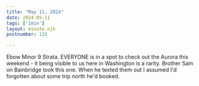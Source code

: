 ```yaml
---
title: "May 11, 2024"
date: 2024-05-11
tags: ['1min']
layout: minute.njk
postnumber: 132

---
```


Ebow Minor 9 Strata. EVERYONE is in a spot to check out the Aurora this weekend - it being visible to us here in Washington is a rarity. Brother Sam on Bainbridge took this one. When he texted them out I assumed I'd forgotten about some trip north he'd booked. 
